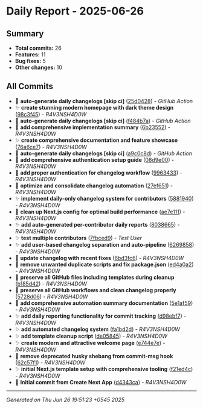 # Daily Report - 2025-06-26

## Summary

- **Total commits:** 26
- **Features:** 11
- **Bug fixes:** 5
- **Other changes:** 10

## All Commits

- 🔧 **auto-generate daily changelogs [skip ci]** ([25d0428](../../commit/25d0428)) - _GitHub Action_
- ✨ **create stunning modern homepage with dark theme design** ([98c3f45](../../commit/98c3f45)) - _R4V3NSH4D0W_
- 🔧 **auto-generate daily changelogs [skip ci]** ([f484b7a](../../commit/f484b7a)) - _GitHub Action_
- 🔧 **add comprehensive implementation summary** ([6b23552](../../commit/6b23552)) - _R4V3NSH4D0W_
- ✨ **create comprehensive documentation and feature showcase** ([76a6ce7](../../commit/76a6ce7)) - _R4V3NSH4D0W_
- 🔧 **auto-generate daily changelogs [skip ci]** ([a9c0c8d](../../commit/a9c0c8d)) - _GitHub Action_
- 🔧 **add comprehensive authentication setup guide** ([08d9e00](../../commit/08d9e00)) - _R4V3NSH4D0W_
- 🐛 **add proper authentication for changelog workflow** ([9963433](../../commit/9963433)) - _R4V3NSH4D0W_
- 🔧 **optimize and consolidate changelog automation** ([27ef651](../../commit/27ef651)) - _R4V3NSH4D0W_
- ✨ **implement daily-only changelog system for contributors** ([5881940](../../commit/5881940)) - _R4V3NSH4D0W_
- 🐛 **clean up Next.js config for optimal build performance** ([ae7e111](../../commit/ae7e111)) - _R4V3NSH4D0W_
- ✨ **add auto-generated per-contributor daily reports** ([8038665](../../commit/8038665)) - _R4V3NSH4D0W_
- ✨ **test multiple contributors** ([7fbced9](../../commit/7fbced9)) - _Test User_
- ✨ **add user-based changelog separation and auto-pipeline** ([6269858](../../commit/6269858)) - _R4V3NSH4D0W_
- 🔧 **update changelog with recent fixes** ([6bd3fc6](../../commit/6bd3fc6)) - _R4V3NSH4D0W_
- 🔧 **remove unwanted duplicate scripts and fix package.json** ([ed4a0a2](../../commit/ed4a0a2)) - _R4V3NSH4D0W_
- 🐛 **preserve all GitHub files including templates during cleanup** ([b185d42](../../commit/b185d42)) - _R4V3NSH4D0W_
- 🐛 **preserve all GitHub workflows and clean changelog properly** ([5728d06](../../commit/5728d06)) - _R4V3NSH4D0W_
- 🔧 **add comprehensive automation summary documentation** ([5e1af59](../../commit/5e1af59)) - _R4V3NSH4D0W_
- ✨ **add daily reporting functionality for commit tracking** ([d98ebf7](../../commit/d98ebf7)) - _R4V3NSH4D0W_
- ✨ **add automated changelog system** ([fa1bd2d](../../commit/fa1bd2d)) - _R4V3NSH4D0W_
- ✨ **add template cleanup script** ([de05845](../../commit/de05845)) - _R4V3NSH4D0W_
- ✨ **create modern and attractive welcome page** ([e744e7e](../../commit/e744e7e)) - _R4V3NSH4D0W_
- 🐛 **remove deprecated husky shebang from commit-msg hook** ([62c57f1](../../commit/62c57f1)) - _R4V3NSH4D0W_
- ✨ **initial Next.js template setup with comprehensive tooling** ([f21ed4c](../../commit/f21ed4c)) - _R4V3NSH4D0W_
- 🔧 **Initial commit from Create Next App** ([d4343ca](../../commit/d4343ca)) - _R4V3NSH4D0W_

---

_Generated on Thu Jun 26 19:51:23 +0545 2025_
